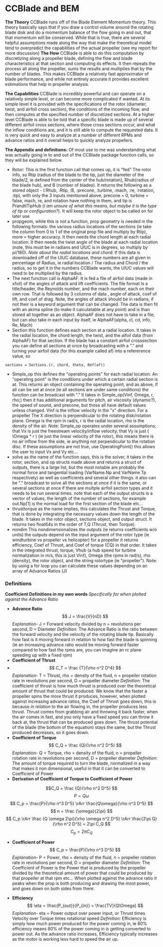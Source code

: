 # CCBlade and BEM
**The Theory**
CCBlade runs off of the Blade Element Momentum theory. This theory basically says that if you draw a control volume around the rotating blade disk and do a momentum balance of the flow going in and out, that that momentum will be conserved. While that is true, there are several helpful assumptions made along the way that make the theoretical model tend to overpredict the capabilities of the actual propeller (see my report for more discussion)
**The How**
CCBlade is able to do this computation by discretizing along a propeller blade, defining the flow and blade characteristics at that section and computing its effects. It then repeats the process all along the propeller, sums the results and multiplies that by the number of blades. This makes CCBlade a relatively fast approximator of blade performance, and while not entirely accurate it provides excellent estimations that help in propeller analysis.

**The Capabilities**
CCBlade is incredibly powerful and can operate on a relatively simple level, or can become more complicated if wanted. At its simple level it is provided with the specifications of the rotor (diameter, twist, and airfoil cross section), the conditions of the incoming flow, and then computes at the specified number of discretized sections. At a higher level CCBlade is able to be told that a specific blade is made up of several different airfoil cross sections, where those cross sections occur, and what the inflow conditions are, and it is still able to compute the requested data. It is very quick and easy to analyze at a number of different RPMs and advance ratios and it overall helps to quickly analyze propellers.

**The Appendix and definitions:**
Of most use to me was understanding what was actually going in to and out of the CCBlade package function calls, so they will be explained below.

- Rotor: This is the first function call that comes up, it is "fed" The rotor info, so Rtip (radius of the blade to the tip, just the diameter of the blade/2, ie defined from the center of the hub/rotation), Rhub(radius of the blade hub), and B (number of blades). It returns the following as a stored object - (:Rhub, :Rtip, :B, :precone, :turbine, :mach, :re, :rotation, :tip), with only the 3 inputs mentioned above, precone = 0, turbine = false, mach, re, and rotation have nothing in them, and tip is PrandtlTipHub (*I am unsure of what this means, but maybe it is the type of tip or configuration?*). It will keep the rotor object to be called on for later use
- propgeom, while this is not a function, prop geometry is needed in the following formats: the various radius locations of the sections (ie take the column from 0 to 1 of the original prop file and multiply by Rtip), more = higher accuracy. It then needs the chord length at each radial location. It then needs the twist angle of the blade at each radial location (note, this must be in radians and UIUC is in degrees, so multiply by pi/180). *Note about the radial locations and chord:* If this data is downloaded off of the UIUC database, these numbers are all given in percentage of Radius, ie radial location / The radius and Chord / the radius, so to get it in the numbers CCBlade wants, the UIUC values will need to be multiplied by the radius.
- The next function call is AlphaAF. It is fed a file of airfoil data (made in xfoil) of the angles of attack and lift coefficients. The file format Is a title/header, the Reynolds number, and the mach number, each on their own row. That is followed by 3 columns of data , angle of attack, coef of lift, and coef of drag. Note, the angles of attack should be in radians, if not their is a keyword argument that can be changed. The data is then fit with an akima spline (to make it calculatable at any point) and is than stored all together as an object. AlphaAF does not have to take in a file, but can also take in each input by itself, ie AlphaAF(alpha, cl, cd, info, Re, Mach)
- Section this function defines each section at a radial location. It takes in the radial location, the chord length, the twist, and the aifoil data (from AlphaAF) for that section. If the blade has a constant airfoil crosssection you can define all sections at once by broadcasting with a "." and turning your airfoil data (for this example called af) into a refererence value, so 
```
sections = Sections.(r, chord, theta, Ref(af))
```

- Simple_op this defines the "operating points" for each radial location. An "operating point" is the conditions under which a certain radial section is at. This returns an object containing the operating point, and as above, if all can be set at once (ie all sections are under same conditions) the function can be broadcast with "." It takes in Simple_op(Vinf, Omega, r, rho;) then it has additional arguments for pitch, air viscosity (dynamic?), the speed of sound, and precone, but those all have default values unless changed. Vinf is the inflow velocity in the "x" direction. For a propeller The X direction is perpendicular to the rotating disk/rotation plane. Omega is the rpm in rad/s, r is the radial location, rho is the density of the air. *Note:* Simple_op operates under several assumptions; that Vx is just the freestream velocity/inflow velocity, that Vy is just \( \Omega * r \) 
(ie just the linear velocity of the rotor), this means there is no air inflow from the side, ie anything not perpendicular to the rotation disc. If these assumptions are not true, use OperatingPoint() this allows the user to input Vx and Vy etc...
- solve as the name of the function says, this is the solver, it takes in the rotor, section, and op structs made above and returns a struct of outputs, there is a large list, but the most notable are probably the normal force and tangential loading (VarName.Np and VarName.Tp respectively) as well as coefficients and several other things. it also can be "." broadcast to solve all the sections at once if it is the same, or several sections at once if there are multple airfoil section types and it needs to be run several times. note that each of the output structs is a vector of values, the length of the number of sections, for example out.Np[1] is the normal load for the first section of the blade etc...
- thrusttorque as the name implies, this calculates the Thrust and Torque, that is done by integrating the necessary values down the length of the blade. It takes in the rotor object, sections object, and output struct. It returns two float64s in the order of T,Q (Thrust, then Torque).
- nondim This nondimensionalizes the outputs (ie returns coefficients w/o units) the outputs depend on the input argument of the rotor type (ie windturbine vs propeller vs helicopter) for a propeller it returns efficiency, Coef of Thrust, and Coef of torque (CQ) in that order. It takes in the integrated thrust, torque, Vhub (a hub speed for turbine normalization in m/s, this is just Vinf), Omega (the rpms in rad/s), rho (density), the rotor object, and the string rotortype (ie "propeller"). Note: by using a for loop you can calculate these values depending on an array of Advance Ratios (J)

### Definitions
**Coefficient Definitions in my own words**
*Specifically for when plotted against the Advance Ratio*
- **Advance Ratio**
$$ J = \frac{V}{nD}  $$
*Explanation-* J = Forward velocity divided by n = revolutions per second, D = Diameter
*Definition:* The Advance Ratio is the ratio between the forward velocity and the velocity of the rotating blade tip. Basically how fast is it moving forward in relation to how fast the blade is spinning (ie an increasing advance ratio would be moving forward faster compared to how fast the rpms are, you can imagine an rc plane speeding up with a fixed rpm)
- **Coefficient of Thrust**
- $$ C_T = \frac {T}{\rho n^2 D^4} $$
*Explanation-* T = Thrust, rho = density of the fluid, n = propeller rotation rate in revolutions per second, D = propeller diameter
*Definition:* The coefficient of thrust is how much thrust is produced over the theoretical amount of thrust that could be produced. We know that the faster a propeller spins the more thrust it produces, however, when plotted against increasing advance ratios, the Coef of Thrust goes down, this is because *in relation to* the air flowing in, the propeller produces less thrust. Thrust comes from grabbing air and throwing it back faster, when the air comes in fast, and you only have a fixed speed you can throw it back at, the thrust that can be produced goes down. The thrust potential of the blade (the bottom of the equation) stays the same, but the Thrust produced decreases, so it goes down.
- **Coefficient of Torque**
$$ C_Q = \frac {Q}{\rho n^2 D^5} $$
*Explanation-* Q = Torque, rho = density of the fluid, n = propeller rotation rate in revolutions per second, D = propeller diameter
*Definition:* The amount of torque required to turn the blade, normalized in a way that makes it non dimensional, useful in that it can be converted to Coefficient of Power
- **Derivation of Coefficient of Torque to Coefficient of Power**

$$C_Q = \frac {Q}{\rho n^2 D^5} $$
$$ P = Q\omega $$
$$ C_p = \frac{P}{\rho n^3 D^5} \rArr \frac{Q\omega}{\rho n^3 D^5} $$
$$ n = \frac {\omega}{2\pi} $$
$$ C_p \rArr \frac {Q \omega 2\pi}{\rho \omega n^2 D^5} \rArr  \frac{2\pi Q}{\rho n^2 D^5} = 2\pi C_Q $$
$$  C_p = 2\pi C_Q $$


- **Coefficient of Power**
$$ C_p = \frac{P}{\rho n^3 D^5} $$
*Explanation-* P = Power, rho = density of the fluid, n = propeller rotation rate in revolutions per second, D = propeller diameter
*Definition:* The Coefficient of Power is the Power that is produced by the propeller divided by the theoretical amount of power that could be produced by that propeller at that rpm etc... When plotted against the advance ratio it peaks when the prop is both producing and drawing the most power, and goes down on both sides from there. 

- **Efficiency**
$$ \eta = \frac{P_{out}}{P_{in}} = \frac{TV}{Q\Omega} $$
*Explanation-* eta = Power output over power input, or Thrust times Velocity over Torque times rotational speed
*Definition:* Efficiency is simply how much power produced for the power coming in, ie 80% efficiency means 80% of the power coming in is getting converted to power out. As the advance ratio increases, Efficiency typically increases as the motor is working less hard to speed the air up. 
